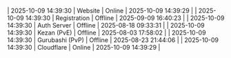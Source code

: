 | 2025-10-09 14:39:30 | Website | Online | 2025-10-09 14:39:29 |
| 2025-10-09 14:39:30 | Registration | Offline | 2025-09-09 16:40:23 |
| 2025-10-09 14:39:30 | Auth Server | Offline | 2025-08-18 09:33:31 |
| 2025-10-09 14:39:30 | Kezan (PvE) | Offline | 2025-08-03 17:58:02 |
| 2025-10-09 14:39:30 | Gurubashi (PvP) | Offline | 2025-08-23 21:44:06 |
| 2025-10-09 14:39:30 | Cloudflare | Online | 2025-10-09 14:39:29 |
